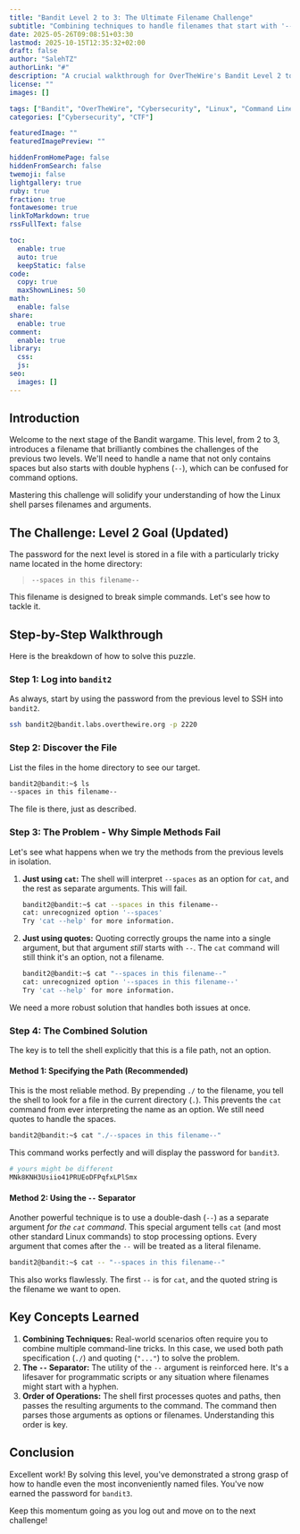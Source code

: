 ```yaml
---
title: "Bandit Level 2 to 3: The Ultimate Filename Challenge"
subtitle: "Combining techniques to handle filenames that start with '--' and contain spaces. The ultimate test of your command-line skills."
date: 2025-05-26T09:08:51+03:30
lastmod: 2025-10-15T12:35:32+02:00
draft: false
author: "SalehTZ"
authorLink: "#"
description: "A crucial walkthrough for OverTheWire's Bandit Level 2 to 3 with a new, tricky filename: '--spaces in this filename--'. Learn how to combine path specification and quoting to read files with complex names."
license: ""
images: []

tags: ["Bandit", "OverTheWire", "Cybersecurity", "Linux", "Command Line", "CTF", "File Names", "Spaces", "Special Characters"]
categories: ["Cybersecurity", "CTF"]

featuredImage: ""
featuredImagePreview: ""

hiddenFromHomePage: false
hiddenFromSearch: false
twemoji: false
lightgallery: true
ruby: true
fraction: true
fontawesome: true
linkToMarkdown: true
rssFullText: false

toc:
  enable: true
  auto: true
  keepStatic: false
code:
  copy: true
  maxShownLines: 50
math:
  enable: false
share:
  enable: true
comment:
  enable: true
library:
  css:
  js:
seo:
  images: []
---
```


## Introduction

Welcome to the next stage of the Bandit wargame. This level, from 2 to 3, introduces a filename that brilliantly combines the challenges of the previous two levels. We'll need to handle a name that not only contains spaces but also starts with double hyphens (`--`), which can be confused for command options.

Mastering this challenge will solidify your understanding of how the Linux shell parses filenames and arguments.

## The Challenge: Level 2 Goal (Updated)

The password for the next level is stored in a file with a particularly tricky name located in the home directory:

> `--spaces in this filename--`

This filename is designed to break simple commands. Let's see how to tackle it.

## Step-by-Step Walkthrough

Here is the breakdown of how to solve this puzzle.

### Step 1: Log into `bandit2`

As always, start by using the password from the previous level to SSH into `bandit2`.

```bash
ssh bandit2@bandit.labs.overthewire.org -p 2220
````

### Step 2: Discover the File

List the files in the home directory to see our target.

```bash
bandit2@bandit:~$ ls
--spaces in this filename--
```

The file is there, just as described.

### Step 3: The Problem - Why Simple Methods Fail

Let's see what happens when we try the methods from the previous levels in isolation.

1. **Just using `cat`:** The shell will interpret `--spaces` as an option for `cat`, and the rest as separate arguments. This will fail.

    ```bash
    bandit2@bandit:~$ cat --spaces in this filename--
    cat: unrecognized option '--spaces'
    Try 'cat --help' for more information.
    ```

2. **Just using quotes:** Quoting correctly groups the name into a single argument, but that argument *still* starts with `--`. The `cat` command will still think it's an option, not a filename.

    ```bash
    bandit2@bandit:~$ cat "--spaces in this filename--"
    cat: unrecognized option '--spaces in this filename--'
    Try 'cat --help' for more information.
    ```

We need a more robust solution that handles both issues at once.

### Step 4: The Combined Solution

The key is to tell the shell explicitly that this is a file path, not an option.

#### Method 1: Specifying the Path (Recommended)

This is the most reliable method. By prepending `./` to the filename, you tell the shell to look for a file in the current directory (`.`). This prevents the `cat` command from ever interpreting the name as an option. We still need quotes to handle the spaces.

```bash
bandit2@bandit:~$ cat "./--spaces in this filename--"
```

This command works perfectly and will display the password for `bandit3`.

```bash
# yours might be different
MNk8KNH3Usiio41PRUEoDFPqfxLPlSmx
```

#### Method 2: Using the `--` Separator

Another powerful technique is to use a double-dash (`--`) as a separate argument *for the `cat` command*. This special argument tells `cat` (and most other standard Linux commands) to stop processing options. Every argument that comes after the `--` will be treated as a literal filename.

```bash
bandit2@bandit:~$ cat -- "--spaces in this filename--"
```

This also works flawlessly. The first `--` is for `cat`, and the quoted string is the filename we want to open.

## Key Concepts Learned

1. **Combining Techniques:** Real-world scenarios often require you to combine multiple command-line tricks. In this case, we used both path specification (`./`) and quoting (`"..."`) to solve the problem.
2. **The `--` Separator:** The utility of the `--` argument is reinforced here. It's a lifesaver for programmatic scripts or any situation where filenames might start with a hyphen.
3. **Order of Operations:** The shell first processes quotes and paths, then passes the resulting arguments to the command. The command then parses those arguments as options or filenames. Understanding this order is key.

## Conclusion

Excellent work\! By solving this level, you've demonstrated a strong grasp of how to handle even the most inconveniently named files. You've now earned the password for `bandit3`.

Keep this momentum going as you log out and move on to the next challenge\!
